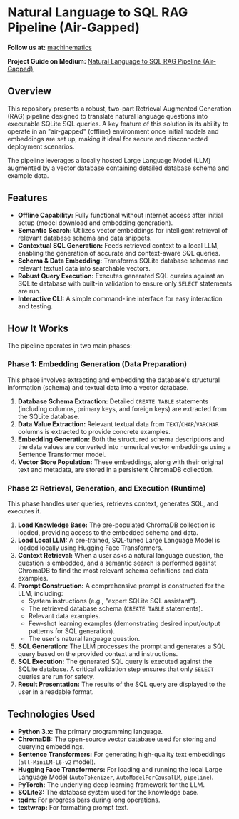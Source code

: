 # Natural Language to SQL RAG Pipeline (Air-Gapped)

**Follow us at:** [machinematics](https://github.com/machinematics)

**Project Guide on Medium:** [Natural Language to SQL RAG Pipeline (Air-Gapped)](https://medium.com/@machinematics/building-a-secure-rag-pipeline-for-text-to-sql-generation-in-air-gapped-environments-using-chromadb-2aa47dabfb58)

## Overview

This repository presents a robust, two-part Retrieval Augmented Generation (RAG) pipeline designed to translate natural language questions into executable SQLite SQL queries. A key feature of this solution is its ability to operate in an "air-gapped" (offline) environment once initial models and embeddings are set up, making it ideal for secure and disconnected deployment scenarios.

The pipeline leverages a locally hosted Large Language Model (LLM) augmented by a vector database containing detailed database schema and example data.

## Features

* **Offline Capability:** Fully functional without internet access after initial setup (model download and embedding generation).
* **Semantic Search:** Utilizes vector embeddings for intelligent retrieval of relevant database schema and data snippets.
* **Contextual SQL Generation:** Feeds retrieved context to a local LLM, enabling the generation of accurate and context-aware SQL queries.
* **Schema & Data Embedding:** Transforms SQLite database schemas and relevant textual data into searchable vectors.
* **Robust Query Execution:** Executes generated SQL queries against an SQLite database with built-in validation to ensure only `SELECT` statements are run.
* **Interactive CLI:** A simple command-line interface for easy interaction and testing.

## How It Works

The pipeline operates in two main phases:

### Phase 1: Embedding Generation (Data Preparation)

This phase involves extracting and embedding the database's structural information (schema) and textual data into a vector database.

1.  **Database Schema Extraction:** Detailed `CREATE TABLE` statements (including columns, primary keys, and foreign keys) are extracted from the SQLite database.
2.  **Data Value Extraction:** Relevant textual data from `TEXT`/`CHAR`/`VARCHAR` columns is extracted to provide concrete examples.
3.  **Embedding Generation:** Both the structured schema descriptions and the data values are converted into numerical vector embeddings using a Sentence Transformer model.
4.  **Vector Store Population:** These embeddings, along with their original text and metadata, are stored in a persistent ChromaDB collection.

### Phase 2: Retrieval, Generation, and Execution (Runtime)

This phase handles user queries, retrieves context, generates SQL, and executes it.

1.  **Load Knowledge Base:** The pre-populated ChromaDB collection is loaded, providing access to the embedded schema and data.
2.  **Load Local LLM:** A pre-trained, SQL-tuned Large Language Model is loaded locally using Hugging Face Transformers.
3.  **Context Retrieval:** When a user asks a natural language question, the question is embedded, and a semantic search is performed against ChromaDB to find the most relevant schema definitions and data examples.
4.  **Prompt Construction:** A comprehensive prompt is constructed for the LLM, including:
    * System instructions (e.g., "expert SQLite SQL assistant").
    * The retrieved database schema (`CREATE TABLE` statements).
    * Relevant data examples.
    * Few-shot learning examples (demonstrating desired input/output patterns for SQL generation).
    * The user's natural language question.
5.  **SQL Generation:** The LLM processes the prompt and generates a SQL query based on the provided context and instructions.
6.  **SQL Execution:** The generated SQL query is executed against the SQLite database. A critical validation step ensures that only `SELECT` queries are run for safety.
7.  **Result Presentation:** The results of the SQL query are displayed to the user in a readable format.

## Technologies Used

* **Python 3.x:** The primary programming language.
* **ChromaDB:** The open-source vector database used for storing and querying embeddings.
* **Sentence Transformers:** For generating high-quality text embeddings (`all-MiniLM-L6-v2` model).
* **Hugging Face Transformers:** For loading and running the local Large Language Model (`AutoTokenizer`, `AutoModelForCausalLM`, `pipeline`).
* **PyTorch:** The underlying deep learning framework for the LLM.
* **SQLite3:** The database system used for the knowledge base.
* **tqdm:** For progress bars during long operations.
* **textwrap:** For formatting prompt text.
